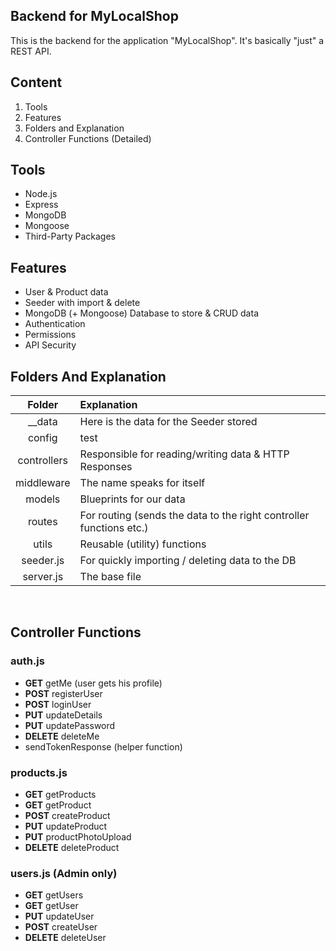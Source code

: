 ## Backend for MyLocalShop

This is the backend for the application "MyLocalShop". It's basically "just" a REST API.

## Content

1. Tools
2. Features
3. Folders and Explanation
4. Controller Functions (Detailed)

## Tools

- Node.js
- Express
- MongoDB
- Mongoose
- Third-Party Packages

## Features

- User & Product data
- Seeder with import & delete
- MongoDB (+ Mongoose) Database to store & CRUD data
- Authentication
- Permissions
- API Security

## Folders And Explanation

|   Folder    | Explanation                                                         |
| :---------: | :------------------------------------------------------------------ |
|  \_\_data   | Here is the data for the Seeder stored                              |
|   config    | test                                                                |
| controllers | Responsible for reading/writing data & HTTP Responses               |
| middleware  | The name speaks for itself                                          |
|   models    | Blueprints for our data                                             |
|   routes    | For routing (sends the data to the right controller functions etc.) |
|    utils    | Reusable (utility) functions                                        |
|  seeder.js  | For quickly importing / deleting data to the DB                     |
|  server.js  | The base file                                                       |

</br>

## Controller Functions

### auth.js

- **GET** getMe (user gets his profile)
- **POST** registerUser
- **POST** loginUser
- **PUT** updateDetails
- **PUT** updatePassword
- **DELETE** deleteMe
- sendTokenResponse (helper function)

### products.js

- **GET** getProducts
- **GET** getProduct
- **POST** createProduct
- **PUT** updateProduct
- **PUT** productPhotoUpload
- **DELETE** deleteProduct

### users.js (Admin only)

- **GET** getUsers
- **GET** getUser
- **PUT** updateUser
- **POST** createUser
- **DELETE** deleteUser
